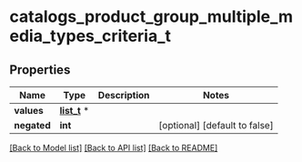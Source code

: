 # catalogs_product_group_multiple_media_types_criteria_t

## Properties
Name | Type | Description | Notes
------------ | ------------- | ------------- | -------------
**values** | [**list_t**](media_type.md) \* |  | 
**negated** | **int** |  | [optional] [default to false]

[[Back to Model list]](../README.md#documentation-for-models) [[Back to API list]](../README.md#documentation-for-api-endpoints) [[Back to README]](../README.md)


